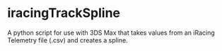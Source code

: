 # iracingTrackSpline
A python script for use with 3DS Max that takes values from an iRacing Telemetry file (.csv) and creates a spline.
